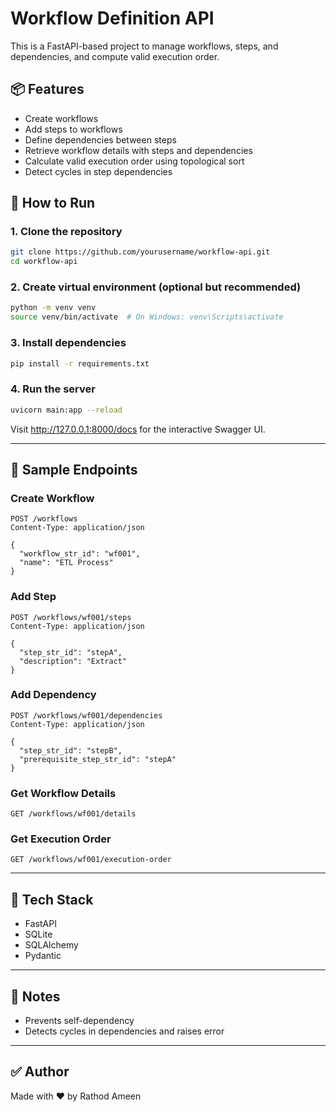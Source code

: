 # Workflow Definition API

This is a FastAPI-based project to manage workflows, steps, and dependencies, and compute valid execution order.

## 📦 Features

- Create workflows
- Add steps to workflows
- Define dependencies between steps
- Retrieve workflow details with steps and dependencies
- Calculate valid execution order using topological sort
- Detect cycles in step dependencies

## 🚀 How to Run

### 1. Clone the repository

```bash
git clone https://github.com/yourusername/workflow-api.git
cd workflow-api
```

### 2. Create virtual environment (optional but recommended)

```bash
python -m venv venv
source venv/bin/activate  # On Windows: venv\Scripts\activate
```

### 3. Install dependencies

```bash
pip install -r requirements.txt
```

### 4. Run the server

```bash
uvicorn main:app --reload
```

Visit http://127.0.0.1:8000/docs for the interactive Swagger UI.

---

## 🧪 Sample Endpoints

### Create Workflow

```http
POST /workflows
Content-Type: application/json

{
  "workflow_str_id": "wf001",
  "name": "ETL Process"
}
```

### Add Step

```http
POST /workflows/wf001/steps
Content-Type: application/json

{
  "step_str_id": "stepA",
  "description": "Extract"
}
```

### Add Dependency

```http
POST /workflows/wf001/dependencies
Content-Type: application/json

{
  "step_str_id": "stepB",
  "prerequisite_step_str_id": "stepA"
}
```

### Get Workflow Details

```http
GET /workflows/wf001/details
```

### Get Execution Order

```http
GET /workflows/wf001/execution-order
```

---

## 📁 Tech Stack

- FastAPI
- SQLite
- SQLAlchemy
- Pydantic

---

## 🧠 Notes

- Prevents self-dependency
- Detects cycles in dependencies and raises error

---

## ✅ Author

Made with ❤️ by Rathod Ameen
